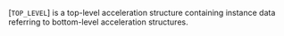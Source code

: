 [`TOP_LEVEL`] is a top-level
acceleration structure containing instance data referring to
bottom-level acceleration structures.